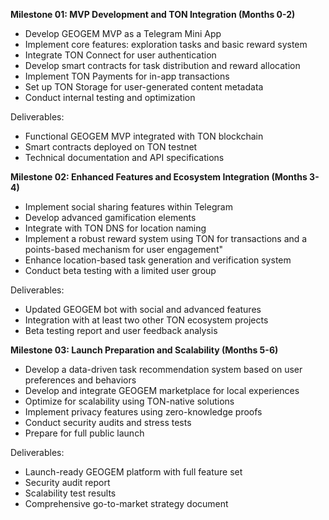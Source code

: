 
**Milestone 01: MVP Development and TON Integration (Months 0-2)**

- Develop GEOGEM MVP as a Telegram Mini App
- Implement core features: exploration tasks and basic reward system
- Integrate TON Connect for user authentication
- Develop smart contracts for task distribution and reward allocation
- Implement TON Payments for in-app transactions
- Set up TON Storage for user-generated content metadata
- Conduct internal testing and optimization

Deliverables:
- Functional GEOGEM MVP integrated with TON blockchain
- Smart contracts deployed on TON testnet
- Technical documentation and API specifications

**Milestone 02: Enhanced Features and Ecosystem Integration (Months 3-4)**

- Implement social sharing features within Telegram
- Develop advanced gamification elements
- Integrate with TON DNS for location naming
- Implement a robust reward system using TON for transactions and a points-based mechanism for user engagement"
- Enhance location-based task generation and verification system
- Conduct beta testing with a limited user group

Deliverables:
- Updated GEOGEM bot with social and advanced features
- Integration with at least two other TON ecosystem projects
- Beta testing report and user feedback analysis

**Milestone 03: Launch Preparation and Scalability (Months 5-6)**

- Develop a data-driven task recommendation system based on user preferences and behaviors
- Develop and integrate GEOGEM marketplace for local experiences
- Optimize for scalability using TON-native solutions
- Implement privacy features using zero-knowledge proofs
- Conduct security audits and stress tests
- Prepare for full public launch

Deliverables:
- Launch-ready GEOGEM platform with full feature set
- Security audit report
- Scalability test results
- Comprehensive go-to-market strategy document



